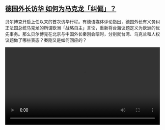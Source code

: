 <!--1681471024000-->
[德国外长访华 如何为马克龙「纠偏」？](https://www.dw.com/zh/%E5%BE%B7%E5%9B%BD%E5%A4%96%E9%95%BF%E8%AE%BF%E5%8D%8E%20%E5%A6%82%E4%BD%95%E4%B8%BA%E9%A9%AC%E5%85%8B%E9%BE%99%E3%80%8C%E7%BA%A0%E5%81%8F%E3%80%8D%EF%BC%9F/a-65318252)
------

<p>贝尔博克开启上任以来的首次访华行程。有德语媒体评论指出，德国外长有义务纠正法国总统马克龙的所谓欧洲「战略自主」言论，重新将台海议题定义为欧洲的优先事务。那么贝尔博克在北京与中国外长秦刚会晤时，分别就台湾、乌克兰和人权议题做了哪些表态？秦刚又是如何回应的？</small></p><video src="https://tvdownloaddw-a.akamaihd.net/dwtv_video/flv/vdt_zh/2023/bchi230414_001_baerbock_01r_AVC_1280x720.mp4" controls style="width:100%"></video>
